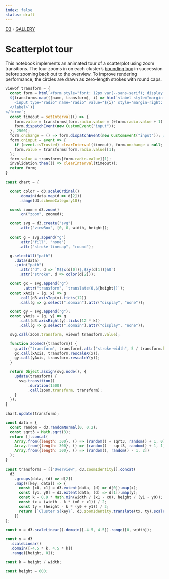 ```yaml
---
index: false
status: draft
---
```


<div style="color: grey; font: 13px/25.5px var(--sans-serif); text-transform: uppercase;"><h1 style="display: none;">Scatterplot tour</h1><a href="https://d3js.org/">D3</a> › <a href="/@d3/gallery">Gallery</a></div>

# Scatterplot tour

This notebook implements an animated tour of a scatterplot using zoom transitions. The tour zooms in on each cluster’s [bounding box](/@d3/zoom-to-bounding-box) in succession before zooming back out to the overview. To improve rendering performance, the circles are drawn as zero-length strokes with round caps.

```js
viewof transform = {
  const form = html`<form style="font: 12px var(--sans-serif); display: flex; height: 33px; align-items: center;">
  ${transforms.map(([name, transform], i) => html`<label style="margin-right: 1em; display: inline-flex; align-items: center;">
    <input type="radio" name="radio" value="${i}" style="margin-right: 0.5em;" ${i === 0 ? "checked" : ""}> ${name}
  </label>`)}
</form>`;
  const timeout = setInterval(() => {
    form.value = transforms[form.radio.value = (+form.radio.value + 1) % transforms.length][1];
    form.dispatchEvent(new CustomEvent("input"));
  }, 2500);
  form.onchange = () => form.dispatchEvent(new CustomEvent("input")); // Safari
  form.oninput = event => {
    if (event.isTrusted) clearInterval(timeout), form.onchange = null;
    form.value = transforms[form.radio.value][1];
  };
  form.value = transforms[form.radio.value][1];
  invalidation.then(() => clearInterval(timeout));
  return form;
}
```

```js echo
const chart = {

  const color = d3.scaleOrdinal()
      .domain(data.map(d => d[2]))
      .range(d3.schemeCategory10);

  const zoom = d3.zoom()
      .on("zoom", zoomed);

  const svg = d3.create("svg")
      .attr("viewBox", [0, 0, width, height]);

  const g = svg.append("g")
      .attr("fill", "none")
      .attr("stroke-linecap", "round");

  g.selectAll("path")
    .data(data)
    .join("path")
      .attr("d", d => `M${x(d[0])},${y(d[1])}h0`)
      .attr("stroke", d => color(d[2]));

  const gx = svg.append("g")
        .attr("transform", `translate(0,${height})`);
  const xAxis = (g, x) => g
      .call(d3.axisTop(x).ticks(12))
      .call(g => g.select(".domain").attr("display", "none"));

  const gy = svg.append("g");
  const yAxis = (g, y) => g
      .call(d3.axisRight(y).ticks(12 * k))
      .call(g => g.select(".domain").attr("display", "none"));

  svg.call(zoom.transform, viewof transform.value);

  function zoomed({transform}) {
    g.attr("transform", transform).attr("stroke-width", 5 / transform.k);
    gx.call(xAxis, transform.rescaleX(x));
    gy.call(yAxis, transform.rescaleY(y));
  }

  return Object.assign(svg.node(), {
    update(transform) {
      svg.transition()
          .duration(1500)
          .call(zoom.transform, transform);
    }
  });
}
```

```js echo
chart.update(transform);
```

```js echo
const data = {
  const random = d3.randomNormal(0, 0.2);
  const sqrt3 = Math.sqrt(3);
  return [].concat(
    Array.from({length: 300}, () => [random() + sqrt3, random() + 1, 0]),
    Array.from({length: 300}, () => [random() - sqrt3, random() + 1, 1]),
    Array.from({length: 300}, () => [random(), random() - 1, 2])
  );
}
```

```js echo
const transforms = [["Overview", d3.zoomIdentity]].concat(
  d3
    .groups(data, (d) => d[2])
    .map(([key, data]) => {
      const [x0, x1] = d3.extent(data, (d) => d[0]).map(x);
      const [y1, y0] = d3.extent(data, (d) => d[1]).map(y);
      const k = 0.9 * Math.min(width / (x1 - x0), height / (y1 - y0));
      const tx = (width - k * (x0 + x1)) / 2;
      const ty = (height - k * (y0 + y1)) / 2;
      return [`Cluster ${key}`, d3.zoomIdentity.translate(tx, ty).scale(k)];
    })
);
```

```js echo
const x = d3.scaleLinear().domain([-4.5, 4.5]).range([0, width]);
```

```js echo
const y = d3
  .scaleLinear()
  .domain([-4.5 * k, 4.5 * k])
  .range([height, 0]);
```

```js echo
const k = height / width;
```

```js echo
const height = 600;
```
